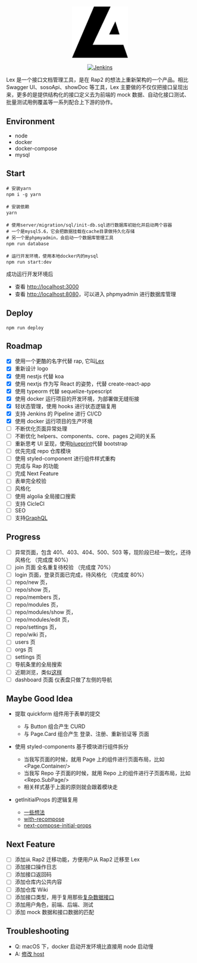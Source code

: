 <p align="center">
  <a href="https://lex.sunmi.com" target="blank"><img src="./public/images/logo.svg" width="150" alt="Lex Logo" /></a>
</p>

<p align="center">
<a href="http://jenkins-hlcx.sunmi.com/job/lex/job/master/" target="_blank"><img src="http://jenkins-hlcx.sunmi.com/buildStatus/icon?job=lex%2Fmaster" alt="Jenkins" /></a>
</p>

Lex 是一个接口文档管理工具，是在 Rap2 的想法上重新架构的一个产品。相比 Swagger UI、sosoApi、showDoc 等工具，Lex 主要做的不仅仅把接口呈现出来，更多的是提供结构化的接口定义去为前端的 mock 数据、自动化接口测试、批量测试用例覆盖等一系列配合上下游的协作。

## Environment

- node
- docker
- docker-compose
- mysql

## Start

```shell
# 安装yarn
npm i -g yarn

# 安装依赖
yarn

# 使用server/migration/sql/init-db.sql进行数据库初始化并启动两个容器
# 一个是mysql5.6，它会把数据挂载在cache目录做持久化存储
# 另一个是phpmyadmin，会启动一个数据库管理工具
npm run database

# 运行开发环境，使用本地docker内的mysql
npm run start:dev
```

成功运行开发环境后

- 查看 [http://localhost:3000](http://localhost:3000)
- 查看 [http://localhost:8080](http://localhost:8080)，可以进入 phpmyadmin 进行数据库管理

## Deploy

```shell
npm run deploy
```

## Roadmap

- [x] 使用一个更酷的名字代替 rap, 它叫[Lex](https://zh.wikipedia.org/wiki/%E9%9B%B7%E5%85%8B%E6%96%AF%C2%B7%E8%B7%AF%E7%91%9F)
- [x] 重新设计 logo
- [x] 使用 nestjs 代替 koa
- [x] 使用 nextjs 作为写 React 的姿势，代替 create-react-app
- [x] 使用 typeorm 代替 sequelize-typescript
- [x] 使用 docker 运行项目的开发环境，为部署做无缝衔接
- [x] 轻状态管理，使用 hooks 进行状态逻辑复用
- [x] 支持 Jenkins 的 Pipeline 进行 CI/CD
- [x] 使用 docker 运行项目的生产环境
- [ ] 不断优化页面异常处理
- [ ] 不断优化 helpers、components、core、pages 之间的关系
- [ ] 重新思考 UI 呈现，使用[blueprint](https://blueprintjs.com/docs/#core)代替 bootstrap
- [ ] 优先完成 repo 仓库模块
- [ ] 使用 styled-component 进行组件样式重构
- [ ] 完成与 Rap 的功能
- [ ] 完成 Next Feature
- [ ] 表单完全校验
- [ ] 风格化
- [ ] 使用 algolia 全局接口搜索
- [ ] 支持 CicleCI
- [ ] SEO
- [ ] 支持[GraphQL](https://nec.is/writing/next-js-apollo-graphql-performance-tuning-from-lists-to-details/)

## Progress

- [ ] 异常页面，包含 401、403、404、500、503 等，现阶段已经一致化，还待风格化 （完成度 80%）
- [ ] join 页面 全名重复待校验 （完成度 70%）
- [ ] login 页面，登录页面已完成，待风格化 （完成度 80%）
- [ ] repo/new 页，
- [ ] repo/show 页，
- [ ] repo/members 页，
- [ ] repo/modules 页，
- [ ] repo/modules/show 页，
- [ ] repo/modules/edit 页，
- [ ] repo/settings 页，
- [ ] repo/wiki 页，
- [ ] users 页
- [ ] orgs 页
- [ ] settings 页
- [ ] 导航条里的全局搜索
- [ ] 近期浏览，类似[这样](https://developers.facebook.com/docs/accountkit)
- [ ] dashboard 页面 仪表盘只做了左侧的导航

## Maybe Good Idea

- 提取 quickform 组件用于表单的提交

  - 与 Button 组合产生 CURD
  - 与 Page.Card 组合产生 登录、注册、重新验证等 页面

- 使用 styled-components 基于模块进行组件拆分

  - 当我写页面的时候，就用 Page 上的组件进行页面布局，比如<Page.Container/>
  - 当我写 Repo 子页面的时候，就用 Repo 上的组件进行子页面布局，比如<Repo.SubPage/>
  - 相关样式基于上面的原则就会跟着模块走

- getInitialProps 的逻辑复用
  - [一些想法](https://github.com/zeit/next.js/issues/186)
  - [with-recompose](https://github.com/zeit/next.js/tree/canary/examples/with-recompose)
  - [next-compose-initial-props](https://www.npmjs.com/package/next-compose-initial-props)

## Next Feature

- [ ] 添加从 Rap2 迁移功能，方便用户从 Rap2 迁移至 Lex
- [ ] 添加接口操作日志
- [ ] 添加接口返回码
- [ ] 添加仓库内公共内容
- [ ] 添加仓库 Wiki
- [ ] 添加接口类型，用于复用那些[复杂数据接口](https://blueprintjs.com/docs/#core/components/control-group.props)
- [ ] 添加用户角色，前端、后端、测试
- [ ] 添加 mock 数据和接口数据的匹配

## Troubleshooting

- Q: macOS 下，docker 启动开发环境比直接用 node 启动慢
- A: [修改 host](https://www.google.com/search?newwindow=1&ei=WLj_XKKmN5Lj-Aa6k4GQAw&q=docker-compose+up+%E6%85%A2&oq=docker-compose+up+%E6%85%A2&gs_l=psy-ab.3..35i39.19786.20372..20872...0.0..0.608.1075.4-1j1......0....1..gws-wiz.nQxEVscW-Q4)

